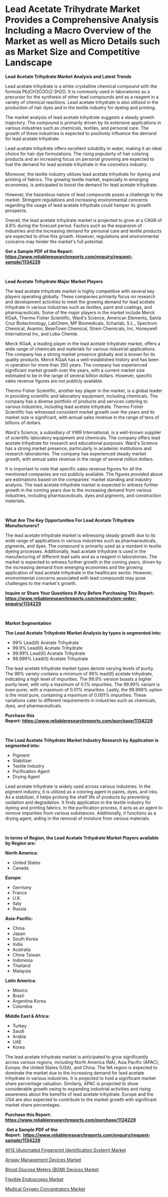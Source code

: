 <p><h1>Lead Acetate Trihydrate Market Provides a Comprehensive Analysis Including a Macro Overview of the Market as well as Micro Details such as Market Size and Competitive Landscape</h1></p><p><strong>Lead Acetate Trihydrate Market Analysis and Latest Trends</strong></p>
<p><p>Lead acetate trihydrate is a white crystalline chemical compound with the formula Pb(CH3COO)2·3H2O. It is commonly used in laboratories as a precursor for the synthesis of other lead compounds and as a reagent in a variety of chemical reactions. Lead acetate trihydrate is also utilized in the production of hair dyes and in the textile industry for dyeing and printing.</p><p>The market analysis of lead acetate trihydrate suggests a steady growth trajectory. The compound is primarily driven by its extensive applications in various industries such as chemicals, textiles, and personal care. The growth of these industries is expected to positively influence the demand for lead acetate trihydrate.</p><p>Lead acetate trihydrate offers excellent solubility in water, making it an ideal choice for hair dye formulations. The rising popularity of hair coloring products and an increasing focus on personal grooming are expected to fuel the demand for lead acetate trihydrate in the cosmetics industry.</p><p>Moreover, the textile industry utilizes lead acetate trihydrate for dyeing and printing of fabrics. The growing textile market, especially in emerging economies, is anticipated to boost the demand for lead acetate trihydrate.</p><p>However, the hazardous nature of lead compounds poses a challenge to the market. Stringent regulations and increasing environmental concerns regarding the usage of lead acetate trihydrate could hamper its growth prospects.</p><p>Overall, the lead acetate trihydrate market is projected to grow at a CAGR of 4.8% during the forecast period. Factors such as the expansion of industries and the increasing demand for personal care and textile products are expected to drive this growth. However, regulations and environmental concerns may hinder the market's full potential.</p></p>
<p><strong>Get a Sample PDF of the Report:&nbsp; <a href="https://www.reliableresearchreports.com/enquiry/request-sample/1134229">https://www.reliableresearchreports.com/enquiry/request-sample/1134229</a></strong></p>
<p>&nbsp;</p>
<p><strong>Lead Acetate Trihydrate Major Market Players</strong></p>
<p><p>The lead acetate trihydrate market is highly competitive with several key players operating globally. These companies primarily focus on research and development activities to meet the growing demand for lead acetate trihydrate in various industries such as textiles, paint and coatings, and pharmaceuticals. Some of the major players in the market include Merck KGaA, Thermo Fisher Scientific, Ward's Science, American Elements, Santa Cruz Biotechnology, LabChem, MP Biomedicals, Scharlab, S.L., Spectrum Chemical, Avantor, BeanTown Chemical, Strem Chemicals, Inc, Honeywell International Inc, and Loba Chemie.</p><p>Merck KGaA, a leading player in the lead acetate trihydrate market, offers a wide range of chemicals and materials for various industrial applications. The company has a strong market presence globally and is known for its quality products. Merck KGaA has a well-established history and has been in operation for more than 350 years. The company has experienced significant market growth over the years, with a current market size estimated to be in the range of several billion dollars. However, specific sales revenue figures are not publicly available.</p><p>Thermo Fisher Scientific, another key player in the market, is a global leader in providing scientific and laboratory equipment, including chemicals. The company has a diverse portfolio of products and services catering to various industries, including lead acetate trihydrate. Thermo Fisher Scientific has witnessed consistent market growth over the years and its market size is significant, with annual sales revenue in the range of tens of billions of dollars.</p><p>Ward's Science, a subsidiary of VWR International, is a well-known supplier of scientific laboratory equipment and chemicals. The company offers lead acetate trihydrate for research and educational purposes. Ward's Science has a strong market presence, particularly in academic institutions and research laboratories. The company has experienced steady market growth, with annual sales revenue in the range of several million dollars.</p><p>It is important to note that specific sales revenue figures for all the mentioned companies are not publicly available. The figures provided above are estimations based on the companies' market standing and industry analysis. The lead acetate trihydrate market is expected to witness further growth in the coming years due to the increasing demand from various industries, including pharmaceuticals, dyes and pigments, and construction materials.</p></p>
<p>&nbsp;</p>
<p><strong>What Are The Key Opportunities For Lead Acetate Trihydrate Manufacturers?</strong></p>
<p><p>The lead acetate trihydrate market is witnessing steady growth due to its wide range of applications in various industries such as pharmaceuticals, pigments, and dyes. The compound is primarily used as a mordant in textile dyeing processes. Additionally, lead acetate trihydrate is used in the manufacturing of different lead salts and as a reagent in laboratories. The market is expected to witness further growth in the coming years, driven by the increasing demand from emerging economies and the growing application of lead acetate trihydrate in the healthcare sector. However, environmental concerns associated with lead compounds may pose challenges to the market's growth.</p></p>
<p><strong>Inquire or Share Your Questions If Any Before Purchasing This Report: <a href="https://www.reliableresearchreports.com/enquiry/pre-order-enquiry/1134229">https://www.reliableresearchreports.com/enquiry/pre-order-enquiry/1134229</a></strong></p>
<p>&nbsp;</p>
<p><strong>Market Segmentation</strong></p>
<p><strong>The Lead Acetate Trihydrate Market Analysis by types is segmented into:</strong></p>
<p><ul><li>99% Lead(II) Acetate Trihydrate</li><li>99.9% Lead(II) Acetate Trihydrate</li><li>99.99% Lead(II) Acetate Trihydrate</li><li>99.999% Lead(II) Acetate Trihydrate</li></ul></p>
<p><p>The lead acetate trihydrate market types denote varying levels of purity. The 99% variety contains a minimum of 99% lead(II) acetate trihydrate, indicating a high level of impurities. The 99.9% version boasts a higher purity level, with only a maximum of 0.1% impurities. The 99.99% variant is even purer, with a maximum of 0.01% impurities. Lastly, the 99.999% option is the most pure, containing a maximum of 0.001% impurities. These variations cater to different requirements in industries such as chemicals, dyes, and pharmaceuticals.</p></p>
<p><strong>Purchase this Report:&nbsp;<a href="https://www.reliableresearchreports.com/purchase/1134229">https://www.reliableresearchreports.com/purchase/1134229</a></strong></p>
<p>&nbsp;</p>
<p><strong>The Lead Acetate Trihydrate Market Industry Research by Application is segmented into:</strong></p>
<p><ul><li>Pigment</li><li>Stabilizer</li><li>Textile Industry</li><li>Purification Agent</li><li>Drying Agent</li></ul></p>
<p><p>Lead acetate trihydrate is widely used across various industries. In the pigment industry, it is utilized as a coloring agent in paints, dyes, and inks. As a stabilizer, it helps prolong the shelf life of products by preventing oxidation and degradation. It finds application in the textile industry for dyeing and printing fabrics. In the purification process, it acts as an agent to remove impurities from various substances. Additionally, it functions as a drying agent, aiding in the removal of moisture from various materials.</p></p>
<p>&nbsp;</p>
<p><strong>In terms of Region, the Lead Acetate Trihydrate Market Players available by Region are:</strong></p>
<p>
    <p> <strong> North America: </strong>
        <ul>
            <li>United States</li>
            <li>Canada</li>
        </ul>
        </p> 
    <p> <strong> Europe: </strong>
        <ul>
            <li>Germany</li>
            <li>France</li>
            <li>U.K.</li>
            <li>Italy</li>
            <li>Russia</li>
        </ul>
        </p> 
    <p> <strong> Asia-Pacific: </strong>
        <ul>
            <li>China</li>
            <li>Japan</li>
            <li>South Korea</li>
            <li>India</li>
            <li>Australia</li>
            <li>China Taiwan</li>
            <li>Indonesia</li>
            <li>Thailand</li>
            <li>Malaysia</li>
        </ul>
        </p> 
    <p> <strong> Latin America: </strong>
        <ul>
            <li>Mexico</li>
            <li>Brazil</li>
            <li>Argentina Korea</li>
            <li>Colombia</li>
        </ul>
        </p> 
    <p> <strong> Middle East & Africa: </strong>
        <ul>
            <li>Turkey</li>
            <li>Saudi</li>
            <li>Arabia</li>
            <li>UAE</li>
            <li>Korea</li>
        </ul>
    </p>
    </p>
<p><p>The lead acetate trihydrate market is anticipated to grow significantly across various regions, including North America (NA), Asia Pacific (APAC), Europe, the United States (USA), and China. The NA region is expected to dominate the market due to the increasing demand for lead acetate trihydrate in various industries. It is projected to hold a significant market share percentage valuation. Similarly, APAC is projected to show considerable growth owing to expanding industrial activities and rising awareness about the benefits of lead acetate trihydrate. Europe and the USA are also expected to contribute to the market growth with significant market share percentages.</p></p>
<p><strong>Purchase this Report: <a href="https://www.reliableresearchreports.com/purchase/1134229">https://www.reliableresearchreports.com/purchase/1134229</a></strong></p>
<p>&nbsp;<strong>Get a Sample PDF of the Report:&nbsp;&nbsp;<a href="https://www.reliableresearchreports.com/enquiry/request-sample/1134229">https://www.reliableresearchreports.com/enquiry/request-sample/1134229</a></strong></p>
<p><strong></strong></p>
<p><p><a href="https://medium.com/@shubham99912151/afis-automated-fingerprint-identification-system-market-share-evolution-and-market-growth-trends-29f17b833713">AFIS (Automated Fingerprint Identification System) Market</a></p><p><a href="https://www.linkedin.com/pulse/airway-management-devices-market-research-report-unlocks-szwie/">Airway Management Devices Market</a></p><p><a href="https://medium.com/@primeyash92/blood-glucose-meters-bgm-devices-market-furnishes-information-on-market-share-market-trends-and-31955389d264">Blood Glucose Meters (BGM) Devices Market</a></p><p><a href="https://www.linkedin.com/pulse/flexible-endoscopes-market-size-share-amp-trends-analysis-4tlve/">Flexible Endoscopes Market</a></p><p><a href="https://www.linkedin.com/pulse/decoding-medical-oxygen-concentrators-market-deep-dive-998ge/">Medical Oxygen Concentrators Market</a></p></p>
